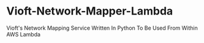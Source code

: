 # Vioft-Network-Mapper-Lambda
Vioft's Network Mapping Service Written In Python To Be Used From Within AWS Lambda

